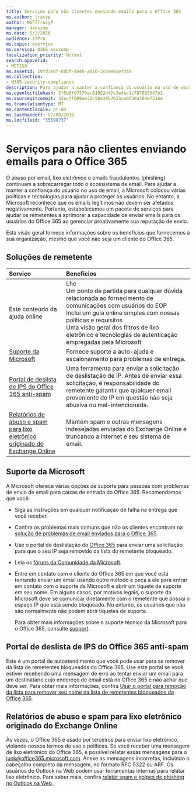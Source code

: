 ```yaml
---
title: Serviços para não clientes enviando emails para o Office 365
ms.author: tracyp
author: MSFTTracyP
manager: dansimp
ms.date: 5/2/2016
audience: ITPro
ms.topic: overview
ms.service: O365-seccomp
localization_priority: Normal
search.appverid:
- MET150
ms.assetid: 19fd3e0f-8dbf-4049-a810-2c8ee6cefd48
ms.collection:
- M365-security-compliance
description: Para ajudar a manter a confiança do usuário no uso de email, a Microsoft colocou várias políticas e tecnologias para ajudar a proteger os usuários.
ms.openlocfilehash: 2f5b8f07576ec01852d47c3e4ec1c787885667b2
ms.sourcegitcommit: 32ecff689ae32c59a39b7633ca0f36a304e7516e
ms.translationtype: MT
ms.contentlocale: pt-BR
ms.lasthandoff: 07/09/2019
ms.locfileid: "35598737"
---
```

# <a name="services-for-non-customers-sending-mail-to-office-365"></a>Serviços para não clientes enviando emails para o Office 365
  
O abuso por email, lixo eletrônico e emails fraudulentos (phishing) continuam a sobrecarregar todo o ecossistema de email. Para ajudar a manter a confiança do usuário no uso de email, a Microsoft colocou várias políticas e tecnologias para ajudar a proteger os usuários. No entanto, a Microsoft reconhece que os emails legítimos não devem ser afetados negativamente. Portanto, estabelecemos um pacote de serviços para ajudar os remetentes a aprimorar a capacidade de enviar emails para os usuários do Office 365 ao gerenciar proativamente sua reputação de envio.
  
Esta visão geral fornece informações sobre os benefícios que fornecemos à sua organização, mesmo que você não seja um cliente do Office 365.
  
## <a name="sender-solutions"></a>Soluções de remetente
<a name="sectionSection0"> </a>

|**Serviço**|**Benefícios**|
|:-----|:-----|
|Este conteúdo da ajuda online  <br/> | Lhe  <br/>  Um ponto de partida para qualquer dúvida relacionada ao fornecimento de comunicações com usuários do EOP  <br/>  Inclui um guia online simples com nossas políticas e requisitos  <br/>  Uma visão geral dos filtros de lixo eletrônico e tecnologias de autenticação empregadas pela Microsoft  <br/> |
|[Suporte da Microsoft](services-for-non-customers.md#AboutSupport) <br/> |Fornece suporte a auto-ajuda e escalonamento para problemas de entrega.  <br/> |
|[Portal de deslista de IPS do Office 365 anti-spam](services-for-non-customers.md#DelistPortal) <br/> |Uma ferramenta para enviar a solicitação de deslistação de IP. Antes de enviar essa solicitação, é responsabilidade do remetente garantir que qualquer email proveniente do IP em questão não seja abusiva ou mal-intencionada.  <br/> |
|[Relatórios de abuso e spam para lixo eletrônico originado do Exchange Online](services-for-non-customers.md#ReportOurJunk) <br/> |Mantém spam e outras mensagens indesejadas enviadas do Exchange Online e truncando a Internet e seu sistema de email.  <br/> |
   
## <a name="microsoft-support"></a>Suporte da Microsoft
<a name="AboutSupport"> </a>

A Microsoft oferece várias opções de suporte para pessoas com problemas de envio de email para caixas de entrada do Office 365. Recomendamos que você:
  
- Siga as instruções em qualquer notificação de falha na entrega que você receber.
    
- Confira os problemas mais comuns que não os clientes encontram na [solução de problemas de email enviados para o Office 365](troubleshooting-mail-sent-to-office-365.md).
    
- Use o portal de deslistação do [Office 365](https://sender.office.com) para enviar uma solicitação para que o seu IP seja removido da lista do remetente bloqueado. 
    
- Leia os [fóruns da Comunidade da Microsoft](https://community.office365.com/en-us/f/).
    
- Entre em contato com o cliente do Office 365 em que você está tentando enviar um email usando outro método e peça a ele para entrar em contato com o suporte da Microsoft e abrir um tíquete de suporte em seu nome. Em alguns casos, por motivos legais, o suporte da Microsoft deve se comunicar diretamente com o remetente que possui o espaço IP que está sendo bloqueado. No entanto, os usuários que não são normalmente não podem abrir tíquetes de suporte.
    
     Para obter mais informações sobre o suporte técnico da Microsoft para o Office 365, consulte [support](https://technet.microsoft.com/library/office-365-support.aspx).
    
## <a name="office-365-anti-spam-ip-delist-portal"></a>Portal de deslista de IPS do Office 365 anti-spam
<a name="DelistPortal"> </a>

Este é um portal de autoatendimento que você pode usar para se remover da lista de remetentes bloqueados do Office 365. Use este portal se você estiver recebendo uma mensagem de erro ao tentar enviar um email para um destinatário cujo endereço de email está no Office 365 e não achar que deve ser. Para obter mais informações, confira [Usar o portal para remoção da lista para remover seu nome na lista de remetentes bloqueados do Office 365](use-the-delist-portal-to-remove-yourself-from-the-office-365-blocked-senders-lis.md).
  
## <a name="abuse-and-spam-reporting-for-junk-email-originating-from-exchange-online"></a>Relatórios de abuso e spam para lixo eletrônico originado do Exchange Online
<a name="ReportOurJunk"> </a>

Às vezes, o Office 365 é usado por terceiros para enviar lixo eletrônico, violando nossos termos de uso e políticas. Se você receber uma mensagem de lixo eletrônico do Office 365, é possível relatar essas mensagens para o [junk@office365.microsoft.com](mailto:junk@office365.microsoft.com). Anexe as mensagens incorretas, incluindo o cabeçalho completo da mensagem, no formato RFC 5322 ou ARF. Os usuários do Outlook na Web podem usar ferramentas internas para relatar lixo eletrônico. Para saber mais, confira [relatar spam e golpes de phishing no Outlook na Web ](report-junk-email-and-phishing-scams-in-outlook-on-the-web-eop.md).
  

